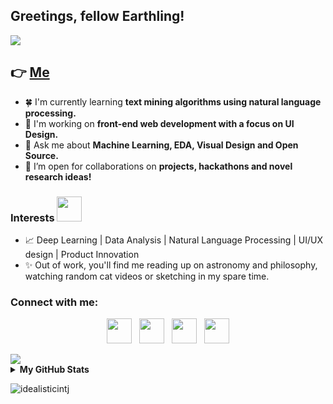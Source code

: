 ## Greetings, fellow Earthling! 
<img src="https://raw.githubusercontent.com/andreasbm/readme/master/assets/lines/colored.png" />

## :point_right: [Me](https://bio.link/salmasha)

- 🍀 I'm currently learning **text mining algorithms using natural language processing.**
- 🧮 I'm working on **front-end web development with a focus on UI Design.**
- :speech_balloon: Ask me about **Machine Learning, EDA, Visual Design and Open Source.**
- :pineapple: I’m open for collaborations on **projects, hackathons and novel research ideas!**

### Interests <img src="https://media.giphy.com/media/VgCDAzcKvsR6OM0uWg/giphy.gif" width="40">
- :chart_with_upwards_trend: Deep Learning | Data Analysis | Natural Language Processing | UI/UX design | Product Innovation
- :sparkles:  Out of work, you'll find me reading up on astronomy and philosophy, watching random cat videos or sketching in my spare time.

<h3 align="left">Connect with me: </h3> 

<p align="center"> 
<a href="https://dev.to/idealisticintj"><img src="https://cdn.jsdelivr.net/npm/simple-icons@3.0.1/icons/dev-dot-to.svg" width="40" height="40"></a>&nbsp;&nbsp;&nbsp;<a href="https://discord.bio/p/idealisticintj"><img src="https://cdn.jsdelivr.net/npm/simple-icons@3.0.1/icons/discord.svg" width="40" height="40"></a>&nbsp;&nbsp;&nbsp;<a href="https://www.hackerrank.com/salmasaa02/"><img src="https://upload.wikimedia.org/wikipedia/commons/thumb/6/6a/Hackerrank_meaningful_logo.svg/1024px-Hackerrank_meaningful_logo.svg.png" width="40" height="40"></a>&nbsp;&nbsp;&nbsp;<a href="https://www.leetcode.com/salmasaa02"><img src="https://cdn.jsdelivr.net/npm/simple-icons@3.0.1/icons/leetcode.svg" width="40" height="40"></a>
</p>
<img src="https://raw.githubusercontent.com/andreasbm/readme/master/assets/lines/colored.png" />

<details>
  <summary><b>My GitHub Stats</b></summary>
    <a href="https://github.com/IdealisticINTJ/IdealisticINTJ">
    <img align="center" src="https://github-readme-stats.vercel.app/api?username=IdealisticINTJ&show_icons=true&line_height=27&count_private=true&title_color=ffffff&text_color=0e1117&icon_color=ffffff&bg_color=e6325c" alt="Salma's GitHub Stats" />
      
[![Ashutosh's github activity graph](https://activity-graph.herokuapp.com/graph?username=idealisticintj&bg_color=e6325c&color=ffffff&line=ffffff&point=0e1117&area=true&hide_border=true)](https://github.com/ashutosh00710/github-readme-activity-graph)
    </a>
</details>

<p align="left"> <img src="https://komarev.com/ghpvc/?username=idealisticintj&label=Profile%20views&color=e6325c&style=flat" alt="idealisticintj" /> </p>
                                                                                                                                  
<!--
**IdealisticINTJ/IdealisticINTJ** is a ✨ _special_ ✨ repository because its `README.md` (this file) appears on your GitHub profile.
